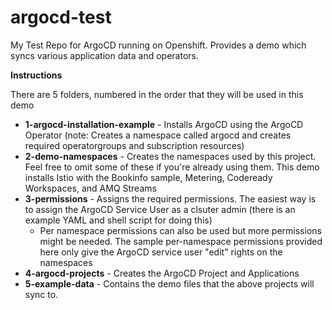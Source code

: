 # argocd-test
My Test Repo for ArgoCD running on Openshift. Provides a demo which syncs various application data and operators.

__Instructions__

There are 5 folders, numbered in the order that they will be used in this demo

- **1-argocd-installation-example** - Installs ArgoCD using the ArgoCD Operator (note: Creates a namespace called argocd and creates required operatorgroups and subscription resources)
- **2-demo-namespaces** - Creates the namespaces used by this project. Feel free to omit some of these if you're already using them. This demo installs Istio with the Bookinfo sample, Metering, Codeready Workspaces, and AMQ Streams
- **3-permissions** - Assigns the required permissions. The easiest way is to assign the ArgoCD Service User as a clsuter admin (there is an example YAML and shell script for doing this)
  - Per namespace permissions can also be used but more permissions might be needed. The sample per-namespace permissions provided here only give the ArgoCD service user "edit" rights on the namespaces
- **4-argocd-projects** - Creates the ArgoCD Project and Applications
- **5-example-data** - Contains the demo files that the above projects will sync to.
